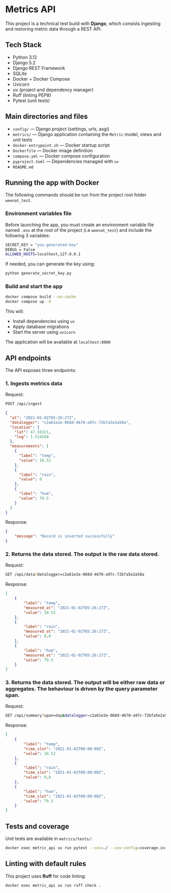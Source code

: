 # Metrics API

This project is a technical test build with **Django**, which consists ingesting and restoring metric data through a REST API.

## Tech Stack

- Python 3.12
- Django 5.2
- Django REST Framework
- SQLite 
- Docker + Docker Compose
- Uvicorn
- uv (project and dependency manager)
- Ruff (linting PEP8)
- Pytest (unit tests)

## Main directories and files

- `config/` — Django project (settings, urls, asgi)
- `metrics/` — Django application containing the `Metric` model, views and unit tests
- `docker-entrypoint.sh` — Docker startup script 
- `Dockerfile` — Docker image definition 
- `compose.yml` — Docker compose configuration 
- `pyproject.toml` — Dependencies managed with `uv`
- `README.md`

## Running the app with Docker

The following commands should be run from the project root folder `weenat_test`.   

### Environment variables file

Before launching the app, you must create an environment variable file named `.env` at the root of the project (i.e `weenat_test`) and include the following 3 variables: 

```bash
SECRET_KEY = "you-generated-key" 
DEBUG = False 
ALLOWED_HOSTS=localhost,127.0.0.1
```
If needed, you can generate the key using:
```bash
python generate_secret_key.py
``` 

### Build and start the app

```bash
docker compose build --no-cache
docker compose up -d
```
This will:
- Install dependencies using `uv` 
- Apply database migrations
- Start the server using `uvicorn`

The application will be available at `localhost:8000`

## API endpoints

The API exposes three endpoints:

### 1. Ingests metrics data
Request:

```bash
POST /api/ingest
```
```json
{
  "at": "2021-01-02T05:26:27Z",
  "datalogger": "c2a61e2e-068d-4670-a97c-72bfa5e2a58a",
  "location": {
    "lat": 47.56321,
    "lng": 1.524568
  },
  "measurements": [
    {
      "label": "temp",
      "value": 10.52
    },
    {
      "label": "rain",
      "value": 0
    },
    {
      "label": "hum",
      "value": 79.5
    }
  ]
}
```

Response:

```json
{
    "message": "Record is inserted successfully"
}
```

### 2. Returns the data stored. The output is the raw data stored.

Request:
```bash
GET /api/data?datalogger=c2a61e2e-068d-4670-a97c-72bfa5e2a58a
```
Response:

```json
[
    {
        "label": "temp",
        "measured_at": "2021-01-02T05:26:27Z",
        "value": 10.52
    },
    {
        "label": "rain",
        "measured_at": "2021-01-02T05:26:27Z",
        "value": 0.0
    },
    {
        "label": "hum",
        "measured_at": "2021-01-02T05:26:27Z",
        "value": 79.5
    }
]
```

### 3. Returns the data stored. The output will be either raw data or aggregates. The behaviour is driven by the query parameter span.

Request:
```bash
GET /api/summary?span=day&datalogger=c2a61e2e-068d-4670-a97c-72bfa5e2a58a
```
Response:

```json
[
    {
        "label": "temp",
        "time_slot": "2021-01-02T00:00:00Z",
        "value": 10.52
    },
    {
        "label": "rain",
        "time_slot": "2021-01-02T00:00:00Z",
        "value": 0.0
    },
    {
        "label": "hum",
        "time_slot": "2021-01-02T00:00:00Z",
        "value": 79.5
    }
]
```
## Tests and coverage 

Unit tests are available in `metrics/tests/`:

```bash
docker exec metric_api uv run pytest --cov=./ --cov-config=coverage.ini 
```

## Linting with default rules

This project uses **Ruff** for code linting:

```bash
docker exec metric_api uv run ruff check .
```